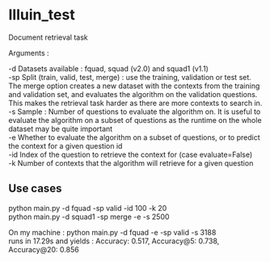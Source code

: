 # Illuin_test
Document retrieval task

Arguments :

-d Datasets available : fquad, squad (v2.0) and squad1 (v1.1)  
-sp Split (train, valid, test, merge) : use the training, validation or test set. The merge option creates a new dataset with the contexts
      from the training and validation set, and evaluates the algorithm on the validation questions. This makes
      the retrieval task harder as there are more contexts to search in.  
-s Sample : Number of questions to evaluate the algorithm on. It is useful to evaluate the algorithm on a subset of questions as the runtime on the whole dataset may
       be quite important  
-e Whether to evaluate the algorithm on a subset of questions, or to predict the context for a given question id  
-id Index of the question to retrieve the context for (case evaluate=False)  
-k Number of contexts that the algorithm will retrieve for a given question  
       
       
## Use cases
python main.py -d fquad -sp valid -id 100 -k 20  
               python main.py -d squad1 -sp merge -e -s 2500  

On my machine : python main.py -d fquad -e -sp valid -s 3188  
runs in 17.29s and yields : Accuracy: 0.517, Accuracy@5: 0.738, Accuracy@20: 0.856
